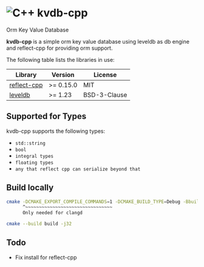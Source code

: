 # ![C++](https://img.shields.io/badge/c++-%2300599C.svg?style=for-the-badge&logo=c%2B%2B&logoColor=white) kvdb-cpp

Orm Key Value Database

**kvdb-cpp** is a simple orm key value database using leveldb as db engine and reflect-cpp for providing orm support.

The following table lists the libraries in use:

| Library                                                      | Version   | License      |
|--------------------------------------------------------------|-----------|--------------|
| [reflect-cpp](https://github.com/getml/reflect-cpp.git)      | >= 0.15.0 | MIT          |
| [leveldb](https://github.com/google/leveldb.git)             | >= 1.23   | BSD-3-Clause |


## Supported for Types

kvdb-cpp supports the following types:

- `std::string`
- `bool`
- `integral types`
- `floating types`
- `any that reflect cpp can serialize beyond that`

## Build locally

```bash
cmake -DCMAKE_EXPORT_COMPILE_COMMANDS=1 -DCMAKE_BUILD_TYPE=Debug -Bbuild -H.
      ^~~~~~~~~~~~~~~~~~~~~~~~~~~~~~~~~
      Only needed for clangd   
```

```bash
cmake --build build -j32
```

## Todo

- Fix install for reflect-cpp